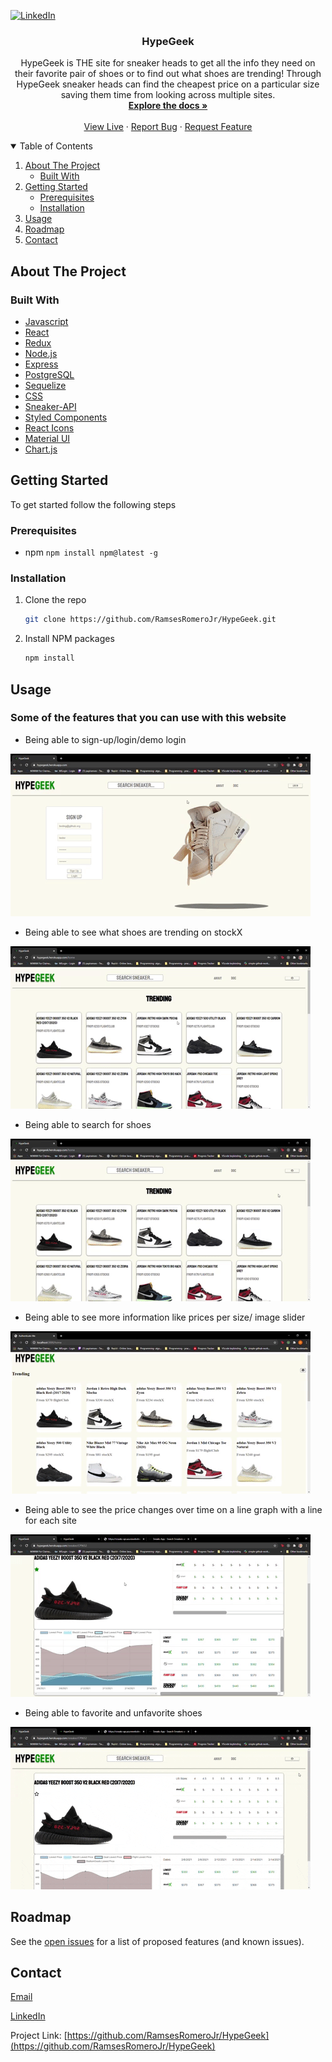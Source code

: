 


<!--
*** Thanks for checking out the Best-README-Template. If you have a suggestion
*** that would make this better, please fork the repo and create a pull request
*** or simply open an issue with the tag "enhancement".
*** Thanks again! Now go create something AMAZING! :D
-->



<!-- PROJECT SHIELDS -->
<!--
*** I'm using markdown "reference style" links for readability.
*** Reference links are enclosed in brackets [ ] instead of parentheses ( ).
*** See the bottom of this document for the declaration of the reference variables
*** for contributors-url, forks-url, etc. This is an optional, concise syntax you may use.
*** https://www.markdownguide.org/basic-syntax/#reference-style-links
-->

[![LinkedIn][linkedin-shield]][linkedin-url]




  <h3 align="center">HypeGeek</h3>

  <p align="center">
    HypeGeek is THE site for sneaker heads to get all the info they need on their favorite pair of shoes or to find out what shoes are trending!
Through HypeGeek sneaker heads can find the cheapest price on a particular size saving them time from looking across multiple sites.
    <br />
    <a href="https://github.com/RamsesRomeroJr/HypeGeek"><strong>Explore the docs »</strong></a>
    <br />
    <br />
    <a href="https://hypegeek.herokuapp.com/" target="_blank" >View Live</a>
    ·
    <a href="https://github.com/RamsesRomeroJr/HypeGeek/issues">Report Bug</a>
    ·
    <a href="https://github.com/RamsesRomeroJr/HypeGeek/issues">Request Feature</a>
  </p>
</p>



<!-- TABLE OF CONTENTS -->
<details open="open">
  <summary>Table of Contents</summary>
  <ol>
    <li>
      <a href="#about-the-project">About The Project</a>
      <ul>
        <li><a href="#built-with">Built With</a></li>
      </ul>
    </li>
    <li>
      <a href="#getting-started">Getting Started</a>
      <ul>
        <li><a href="#prerequisites">Prerequisites</a></li>
        <li><a href="#installation">Installation</a></li>
      </ul>
    </li>
    <li><a href="#usage">Usage</a></li>
    <li><a href="#roadmap">Roadmap</a></li>
    <li><a href="#contact">Contact</a></li>
    
  </ol>
</details>



<!-- ABOUT THE PROJECT -->
## About The Project

### Built With


* [Javascript](https://developer.mozilla.org/en-US/docs/Web/JavaScript)
* [React](https://reactjs.org/)
* [Redux](https://redux.js.org/)
* [Node.js](https://nodejs.org/en/)
* [Express](https://expressjs.com/)
* [PostgreSQL](https://www.postgresql.org/)
* [Sequelize](https://sequelize.org/)
* [CSS](https://developer.mozilla.org/en-US/docs/Web/CSS)
* [Sneaker-API](https://www.npmjs.com/package/sneaks-api)
* [Styled Components](https://styled-components.com/)
* [React Icons](https://react-icons.github.io/react-icons/)
* [Material UI](https://material-ui.com/components/tables/#table)
* [Chart.js](https://www.npmjs.com/package/react-chartjs-2)




<!-- GETTING STARTED -->
## Getting Started

To get started follow the following steps

### Prerequisites
- npm
```npm install npm@latest -g```

### Installation

1. Clone the repo
   ```sh
   git clone https://github.com/RamsesRomeroJr/HypeGeek.git
   ```
1. Install NPM packages
   ```sh
   npm install
   ```



<!-- USAGE EXAMPLES -->
## Usage

### Some of the features that you can use with this website
- Being able to sign-up/login/demo login
<img src="https://raw.githubusercontent.com/RamsesRomeroJr/HypeGeek/main/Snippets/HypeGeek-signup-login.gif" />


- Being able to see what shoes are trending on stockX
<img src="https://raw.githubusercontent.com/RamsesRomeroJr/HypeGeek/main/Snippets/HypeGeek-Trending.gif" />

- Being able to search for shoes
<img src="https://raw.githubusercontent.com/RamsesRomeroJr/HypeGeek/main/Snippets/HypeGeek-Search.gif" />

- Being able to see more information like prices per size/ image slider
<img src="https://raw.githubusercontent.com/RamsesRomeroJr/HypeGeek/main/Snippets/HypeGeek-Prices%26Slider.gif" />

- Being able to see the price changes over time on a line graph with a line for each site
<img src="https://raw.githubusercontent.com/RamsesRomeroJr/HypeGeek/main/Snippets/HypeGeek-Graph.gif" />

- Being able to favorite and unfavorite shoes
<img src="https://raw.githubusercontent.com/RamsesRomeroJr/HypeGeek/main/Snippets/HypeGeek-Favoriting.gif" />

<!-- ROADMAP -->
## Roadmap

See the [open issues](https://github.com/othneildrew/Best-README-Template/issues) for a list of proposed features (and known issues).


<!-- CONTACT -->
## Contact

[Email](ramses.romero.jr@gmail.com)

[LinkedIn](https://www.linkedin.com/in/ramses-romero-jr/)

Project Link: [https://github.com/RamsesRomeroJr/HypeGeek](https://github.com/RamsesRomeroJr/HypeGeek)

[linkedin-shield]: https://img.shields.io/badge/-LinkedIn-black.svg?style=for-the-badge&logo=linkedin&colorB=555
[linkedin-url]: https://www.linkedin.com/in/ramses-romero-jr/
